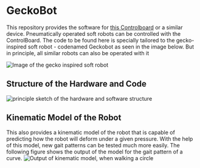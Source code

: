 # GeckoBot
This repository provides the software for <a href="https://github.com/larslevity/ControlBoard">this Controlboard</a> or a similar device. 
Pneumatically operated soft robots can be controlled with the ControlBoard.
The code to be found here is specially tailored to the gecko-inspired soft robot - codenamed Geckobot as seen in the image below.
But in principle, all similar robots can also be operated with it

![Image of the gecko inspired soft robot](https://github.com/larslevity/GeckoBot/blob/master/Pictures/robot.png)


## Structure of the Hardware and Code

![principle sketch of the hardware and software structure](https://github.com/larslevity/GeckoBot/blob/master/Pictures/gesamtsystem_HUI.png)

## Kinematic Model of the Robot

This also provides a kinematic model of the robot that is capable of predicting how the robot will deform under a given pressure.
With the help of this model, new gait patterns can be tested much more easily.
The following figure shows the output of the model for the gait pattern of a curve.
![Output of kinematic model, when walking a circle](https://github.com/larslevity/GeckoBot/blob/master/Pictures/model.png)